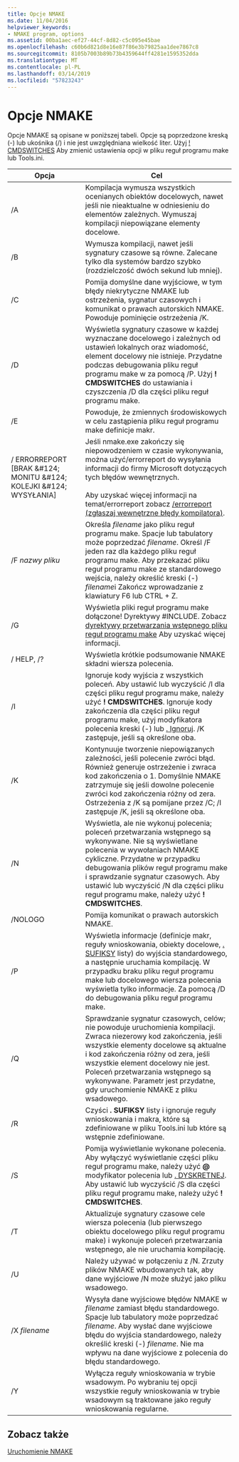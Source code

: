 ```yaml
---
title: Opcje NMAKE
ms.date: 11/04/2016
helpviewer_keywords:
- NMAKE program, options
ms.assetid: 00ba1aec-ef27-44cf-8d82-c5c095e45bae
ms.openlocfilehash: c60b6d821d8e16e87f86e3b79825aa1dee7867c8
ms.sourcegitcommit: 8105b7003b89b73b4359644ff4281e1595352dda
ms.translationtype: MT
ms.contentlocale: pl-PL
ms.lasthandoff: 03/14/2019
ms.locfileid: "57823243"
---
```

# <a name="nmake-options"></a>Opcje NMAKE

Opcje NMAKE są opisane w poniższej tabeli. Opcje są poprzedzone kreską (-) lub ukośnika (/) i nie jest uwzględniana wielkość liter. Użyj [! CMDSWITCHES](makefile-preprocessing-directives.md) Aby zmienić ustawienia opcji w pliku reguł programu make lub Tools.ini.

|Opcja|Cel|
|------------|-------------|
|/A|Kompilacja wymusza wszystkich ocenianych obiektów docelowych, nawet jeśli nie nieaktualne w odniesieniu do elementów zależnych. Wymuszaj kompilacji niepowiązane elementy docelowe.|
|/B|Wymusza kompilacji, nawet jeśli sygnatury czasowe są równe. Zalecane tylko dla systemów bardzo szybko (rozdzielczość dwóch sekund lub mniej).|
|/C|Pomija domyślne dane wyjściowe, w tym błędy niekrytyczne NMAKE lub ostrzeżenia, sygnatur czasowych i komunikat o prawach autorskich NMAKE. Powoduje pominięcie ostrzeżenia /K.|
|/D|Wyświetla sygnatury czasowe w każdej wyznaczane docelowego i zależnych od ustawień lokalnych oraz wiadomość, element docelowy nie istnieje. Przydatne podczas debugowania pliku reguł programu make w za pomocą /P. Użyj **! CMDSWITCHES** do ustawiania i czyszczenia /D dla części pliku reguł programu make.|
|/E|Powoduje, że zmiennych środowiskowych w celu zastąpienia pliku reguł programu make definicje makr.|
|/ ERRORREPORT [BRAK &AMP;#124; MONITU &AMP;#124; KOLEJKI &AMP;#124; WYSYŁANIA]|Jeśli nmake.exe zakończy się niepowodzeniem w czasie wykonywania, można użyć/errorreport do wysyłania informacji do firmy Microsoft dotyczących tych błędów wewnętrznych.<br /><br /> Aby uzyskać więcej informacji na temat/errorreport zobacz [/errorreport (zgłaszaj wewnętrzne błędy kompilatora)](errorreport-report-internal-compiler-errors.md).|
|/F *nazwy pliku*|Określa *filename* jako pliku reguł programu make. Spacje lub tabulatory może poprzedzać *filename*. Określ /F jeden raz dla każdego pliku reguł programu make. Aby przekazać pliku reguł programu make ze standardowego wejścia, należy określić kreski (-) *filename*i Zakończ wprowadzanie z klawiatury F6 lub CTRL + Z.|
|/G|Wyświetla pliki reguł programu make dołączone! Dyrektywy #INCLUDE.  Zobacz [dyrektywy przetwarzania wstępnego pliku reguł programu make](makefile-preprocessing-directives.md) Aby uzyskać więcej informacji.|
|/ HELP, /?|Wyświetla krótkie podsumowanie NMAKE składni wiersza polecenia.|
|/I|Ignoruje kody wyjścia z wszystkich poleceń. Aby ustawić lub wyczyścić /I dla części pliku reguł programu make, należy użyć **! CMDSWITCHES**. Ignoruje kody zakończenia dla części pliku reguł programu make, użyj modyfikatora polecenia kreski (-) lub [. Ignoruj](dot-directives.md). /K zastępuje, jeśli są określone oba.|
|/K|Kontynuuje tworzenie niepowiązanych zależności, jeśli polecenie zwróci błąd. Również generuje ostrzeżenie i zwraca kod zakończenia o 1. Domyślnie NMAKE zatrzymuje się jeśli dowolne polecenie zwróci kod zakończenia różny od zera. Ostrzeżenia z /K są pomijane przez /C; /I zastępuje /K, jeśli są określone oba.|
|/N|Wyświetla, ale nie wykonuj polecenia; poleceń przetwarzania wstępnego są wykonywane. Nie są wyświetlane polecenia w wywołaniach NMAKE cykliczne. Przydatne w przypadku debugowania plików reguł programu make i sprawdzanie sygnatur czasowych. Aby ustawić lub wyczyścić /N dla części pliku reguł programu make, należy użyć **! CMDSWITCHES**.|
|/NOLOGO|Pomija komunikat o prawach autorskich NMAKE.|
|/P|Wyświetla informacje (definicje makr, reguły wnioskowania, obiekty docelowe, [. SUFIKSY](dot-directives.md) listy) do wyjścia standardowego, a następnie uruchamia kompilację. W przypadku braku pliku reguł programu make lub docelowego wiersza polecenia wyświetla tylko informacje. Za pomocą /D do debugowania pliku reguł programu make.|
|/Q|Sprawdzanie sygnatur czasowych, celów; nie powoduje uruchomienia kompilacji. Zwraca niezerowy kod zakończenia, jeśli wszystkie elementy docelowe są aktualne i kod zakończenia różny od zera, jeśli wszystkie element docelowy nie jest. Poleceń przetwarzania wstępnego są wykonywane. Parametr jest przydatne, gdy uruchomienie NMAKE z pliku wsadowego.|
|/R|Czyści **. SUFIKSY** listy i ignoruje reguły wnioskowania i makra, które są zdefiniowane w pliku Tools.ini lub które są wstępnie zdefiniowane.|
|/S|Pomija wyświetlanie wykonane polecenia. Aby wyłączyć wyświetlanie części pliku reguł programu make, należy użyć **\@** modyfikator polecenia lub [. DYSKRETNEJ](dot-directives.md). Aby ustawić lub wyczyścić /S dla części pliku reguł programu make, należy użyć **! CMDSWITCHES**.|
|/T|Aktualizuje sygnatury czasowe cele wiersza polecenia (lub pierwszego obiektu docelowego pliku reguł programu make) i wykonuje poleceń przetwarzania wstępnego, ale nie uruchamia kompilację.|
|/U|Należy używać w połączeniu z /N. Zrzuty plików NMAKE wbudowanych tak, aby dane wyjściowe /N może służyć jako pliku wsadowego.|
|/X *filename*|Wysyła dane wyjściowe błędów NMAKE w *filename* zamiast błędu standardowego. Spacje lub tabulatory może poprzedzać *filename*. Aby wysłać dane wyjściowe błędu do wyjścia standardowego, należy określić kreski (-) *filename*. Nie ma wpływu na dane wyjściowe z polecenia do błędu standardowego.|
|/Y|Wyłącza reguły wnioskowania w trybie wsadowym. Po wybraniu tej opcji wszystkie reguły wnioskowania w trybie wsadowym są traktowane jako reguły wnioskowania regularne.|

## <a name="see-also"></a>Zobacz także

[Uruchomienie NMAKE](running-nmake.md)
